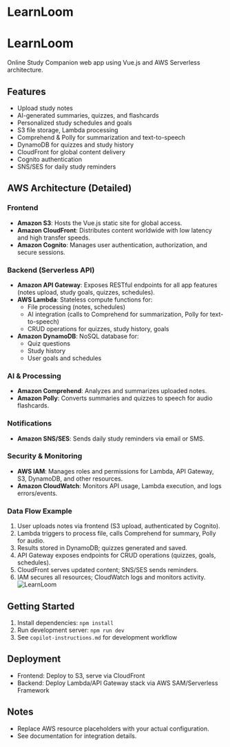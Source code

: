 # LearnLoom



# LearnLoom

Online Study Companion web app using Vue.js and AWS Serverless architecture.

## Features
- Upload study notes
- AI-generated summaries, quizzes, and flashcards
- Personalized study schedules and goals
- S3 file storage, Lambda processing
- Comprehend & Polly for summarization and text-to-speech
- DynamoDB for quizzes and study history
- CloudFront for global content delivery
- Cognito authentication
- SNS/SES for daily study reminders


## AWS Architecture (Detailed)

### Frontend
- **Amazon S3**: Hosts the Vue.js static site for global access.
- **Amazon CloudFront**: Distributes content worldwide with low latency and high transfer speeds.
- **Amazon Cognito**: Manages user authentication, authorization, and secure sessions.

### Backend (Serverless API)
- **Amazon API Gateway**: Exposes RESTful endpoints for all app features (notes upload, study goals, quizzes, schedules).
- **AWS Lambda**: Stateless compute functions for:
	- File processing (notes, schedules)
	- AI integration (calls to Comprehend for summarization, Polly for text-to-speech)
	- CRUD operations for quizzes, study history, goals
- **Amazon DynamoDB**: NoSQL database for:
	- Quiz questions
	- Study history
	- User goals and schedules

### AI & Processing
- **Amazon Comprehend**: Analyzes and summarizes uploaded notes.
- **Amazon Polly**: Converts summaries and quizzes to speech for audio flashcards.

### Notifications
- **Amazon SNS/SES**: Sends daily study reminders via email or SMS.

### Security & Monitoring
- **AWS IAM**: Manages roles and permissions for Lambda, API Gateway, S3, DynamoDB, and other resources.
- **Amazon CloudWatch**: Monitors API usage, Lambda execution, and logs errors/events.

### Data Flow Example
1. User uploads notes via frontend (S3 upload, authenticated by Cognito).
2. Lambda triggers to process file, calls Comprehend for summary, Polly for audio.
3. Results stored in DynamoDB; quizzes generated and saved.
4. API Gateway exposes endpoints for CRUD operations (quizzes, goals, schedules).
5. CloudFront serves updated content; SNS/SES sends reminders.
6. IAM secures all resources; CloudWatch logs and monitors activity.
![LearnLoom](public/learnloom.png)
## Getting Started
1. Install dependencies: `npm install`
2. Run development server: `npm run dev`
3. See `copilot-instructions.md` for development workflow

## Deployment
- Frontend: Deploy to S3, serve via CloudFront
- Backend: Deploy Lambda/API Gateway stack via AWS SAM/Serverless Framework

## Notes
- Replace AWS resource placeholders with your actual configuration.
- See documentation for integration details.
